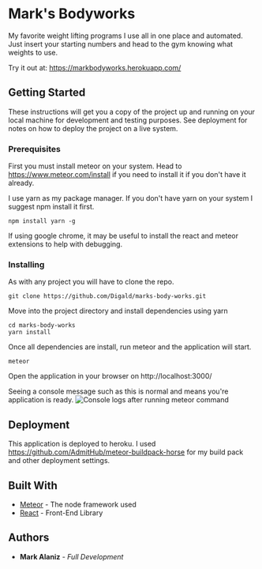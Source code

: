 # Mark's Bodyworks

My favorite weight lifting programs I use all in one place and automated. Just insert your starting numbers and head to the gym knowing what weights to use.

Try it out at: https://markbodyworks.herokuapp.com/

## Getting Started

These instructions will get you a copy of the project up and running on your local machine for development and testing purposes. See deployment for notes on how to deploy the project on a live system.

### Prerequisites

First you must install meteor on your system. Head to https://www.meteor.com/install if you need to install it if you don't have it already.

I use yarn as my package manager. If you don't have yarn on your system I suggest npm install it first.

```
npm install yarn -g
```

If using google chrome, it may be useful to install the react and meteor extensions to help with debugging.


### Installing

As with any project you will have to clone the repo.

```
git clone https://github.com/Digald/marks-body-works.git
```

Move into the project directory and install dependencies using yarn

```
cd marks-body-works
yarn install
```

Once all dependencies are install, run meteor and the application will start.

```
meteor
```

Open the application in your browser on http://localhost:3000/

Seeing a console message such as this is normal and means you're application is ready.
![Console logs after running meteor command](https://i.gyazo.com/5ad3156d85e1229cca17911379fa70d7.png)

## Deployment

This application is deployed to heroku. I used https://github.com/AdmitHub/meteor-buildpack-horse for my build pack and other deployment settings.

## Built With

* [Meteor](https://www.meteor.com/) - The node framework used
* [React](https://reactjs.org/docs/getting-started.html) - Front-End Library

## Authors

* **Mark Alaniz** - *Full Development*

